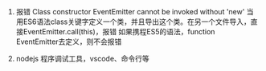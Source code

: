 1. 报错 Class constructor EventEmitter cannot be invoked without 'new'
        当用ES6语法class关键字定义一个类，并且导出这个类。在另一个文件导入，直接EventEmitter.call(this)，报错
        如果携程ES5的语法，function EventEmitter去定义，则不会报错

2. nodejs 程序调试工具，vscode、命令行等       